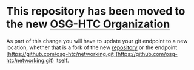 # This repository has been moved to the new [OSG-HTC Organization](https://github.com/osg-htc)

As part of this change you will have to update your git endpoint to a new location, whether that is a fork of the new [repository](https://github.com/osg-htc/networking/fork) or the endpoint [https://github.com/osg-htc/networking.git](https://github.com/osg-htc/networking.git) itself.
